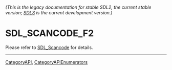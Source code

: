 ###### (This is the legacy documentation for stable SDL2, the current stable version; [SDL3](https://wiki.libsdl.org/SDL3/) is the current development version.)
# SDL_SCANCODE_F2

Please refer to [SDL_Scancode](SDL_Scancode) for details.

----
[CategoryAPI](CategoryAPI), [CategoryAPIEnumerators](CategoryAPIEnumerators)

